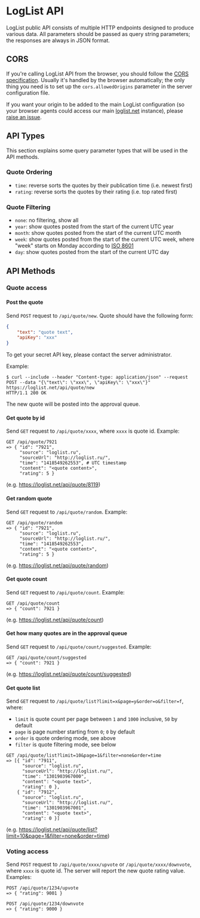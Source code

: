 LogList API
===========

LogList public API consists of multiple HTTP endpoints designed to produce
various data. All parameters should be passed as query string parameters; the
responses are always in JSON format.

CORS
----

If you're calling LogList API from the browser, you should follow the [CORS
specification][cors]. Usually it's handled by the browser automatically; the
only thing you need is to set up the `cors.allowedOrigins` parameter in the
server configuration file.

If you want your origin to be added to the main LogList configuration (so your
browser agents could access our main [loglist.net][] instance), please [raise an
issue](https://github.com/codingteam/loglist/issues).

API Types
---------

This section explains some query parameter types that will be used in the API
methods.

### Quote Ordering

- `time`: reverse sorts the quotes by their publication time (i.e. newest first)
- `rating`: reverse sorts the quotes by their rating (i.e. top rated first)

### Quote Filtering

- `none`: no filtering, show all
- `year`: show quotes posted from the start of the current UTC year
- `month`: show quotes posted from the start of the current UTC month
- `week`: show quotes posted from the start of the current UTC week, where
  "week" starts on Monday according to [ISO 8601][iso-8601-weeks]
- `day`: show quotes posted from the start of the current UTC day

API Methods
-----------

### Quote access

#### Post the quote

Send `POST` request to `/api/quote/new`. Quote should have the following form:

```json
{
    "text": "quote text",
    "apiKey": "xxx"
}
```

To get your secret API key, please contact the server administrator.

Example:

```console
$ curl --include --header "Content-type: application/json" --request POST --data "{\"text\": \"xxx\", \"apiKey\": \"xxx\"}" https://loglist.net/api/quote/new
HTTP/1.1 200 OK
```

The new quote will be posted into the approval queue.

#### Get quote by id

Send `GET` request to `/api/quote/xxxx`, where `xxxx` is quote id. Example:

```
GET /api/quote/7921
=> { "id": "7921",
     "source": "loglist.ru",
     "sourceUrl": "http://loglist.ru/",
     "time": "1418549262553", # UTC timestamp
     "content": "<quote content>",
     "rating": 5 }
```

(e.g. https://loglist.net/api/quote/8119)

#### Get random quote

Send `GET` request to `/api/quote/random`. Example:

```
GET /api/quote/random
=> { "id": "7921",
     "source": "loglist.ru",
     "sourceUrl": "http://loglist.ru/",
     "time": "1418549262553",
     "content": "<quote content>",
     "rating": 5 }
```

(e.g. https://loglist.net/api/quote/random)

#### Get quote count

Send `GET` request to `/api/quote/count`. Example:

```
GET /api/quote/count
=> { "count": 7921 }
```

(e.g. https://loglist.net/api/quote/count)

#### Get how many quotes are in the approval queue

Send `GET` request to `/api/quote/count/suggested`. Example:

```
GET /api/quote/count/suggested
=> { "count": 7921 }
```

(e.g. https://loglist.net/api/quote/count/suggested)

#### Get quote list

Send `GET` request to `/api/quote/list?limit=x&page=y&order=o&filter=f`, where:

- `limit` is quote count per page between `1` and `1000` inclusive, `50` by
  default
- `page` is page number starting from `0`; `0` by default
- `order` is quote ordering mode, see above
- `filter` is quote filtering mode, see below

```
GET /api/quote/list?limit=10&page=1&filter=none&order=time
=> [{ "id": "7911",
      "source": "loglist.ru",
      "sourceUrl": "http://loglist.ru/",
      "time": "1301903967000",
      "content": "<quote text>",
      "rating": 0 },
    { "id": "7912",
      "source": "loglist.ru",
      "sourceUrl": "http://loglist.ru/",
      "time": "1301903967001",
      "content": "<quote text>",
      "rating": 0 }]
```

(e.g. https://loglist.net/api/quote/list?limit=10&page=1&filter=none&order=time)

### Voting access

Send `POST` request to `/api/quote/xxxx/upvote` or `/api/quote/xxxx/downvote`,
where `xxxx` is quote id. The server will report the new quote rating value.
Examples:

```
POST /api/quote/1234/upvote
=> { "rating": 9001 }
```

```
POST /api/quote/1234/downvote
=> { "rating": 9000 }
```

[cors]: https://developer.mozilla.org/en-US/docs/Web/HTTP/Access_control_CORS
[iso-8601-weeks]: https://en.wikipedia.org/wiki/ISO_8601#Week_dates
[loglist.net]: https://loglist.net/